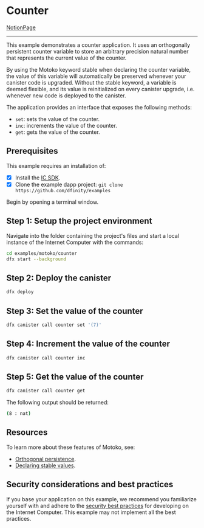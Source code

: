 # Counter

[NotionPage](https://petal-tarsal-2b3.notion.site/Sample-Canister-Deploy-190e519d441a80b1a942d2b1b8283023)

--------------------------------------------------

This example demonstrates a counter application. It uses an orthogonally persistent counter variable to store an arbitrary precision natural number that represents the current value of the counter.

By using the Motoko keyword stable when declaring the counter variable, the value of this variable will automatically be preserved whenever your canister code is upgraded. Without the stable keyword, a variable is deemed flexible, and its value is reinitialized on every canister upgrade, i.e. whenever new code is deployed to the canister.

The application provides an interface that exposes the following methods:

- `set`: sets the value of the counter.
- `inc`: increments the value of the counter.
- `get`: gets the value of the counter.

## Prerequisites
This example requires an installation of:

- [x] Install the [IC SDK](https://internetcomputer.org/docs/current/developer-docs/setup/install/index.mdx).
- [x] Clone the example dapp project: `git clone https://github.com/dfinity/examples`

Begin by opening a terminal window.

## Step 1: Setup the project environment

Navigate into the folder containing the project's files and start a local instance of the Internet Computer with the commands:


```bash
cd examples/motoko/counter
dfx start --background
```

## Step 2: Deploy the canister

```bash
dfx deploy
```

 ## Step 3: Set the value of the counter

```bash
dfx canister call counter set '(7)'
```

## Step 4: Increment the value of the counter

```bash
dfx canister call counter inc
```

## Step 5: Get the value of the counter

```bash
dfx canister call counter get
```

The following output should be returned:

```bash
(8 : nat)
```

## Resources
To learn more about these features of Motoko, see:

- [Orthogonal persistence](https://internetcomputer.org/docs/current/motoko/main/motoko#orthogonal-persistence).
- [Declaring stable values](https://internetcomputer.org/docs/current/motoko/main/upgrades#declaring-stable-variables).


## Security considerations and best practices

If you base your application on this example, we recommend you familiarize yourself with and adhere to the [security best practices](https://internetcomputer.org/docs/current/references/security/) for developing on the Internet Computer. This example may not implement all the best practices.
